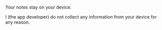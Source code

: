 Your notes stay on your device.

I (the app developer) do not collect any information from your device for any reason.
